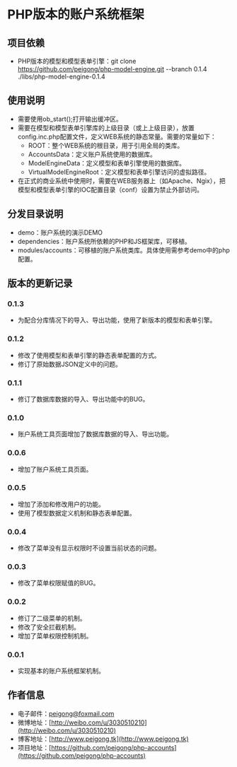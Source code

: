 # PHP版本的账户系统框架 #

## 项目依赖 ##
 * PHP版本的模型和模型表单引擎：git clone https://github.com/peigong/php-model-engine.git --branch 0.1.4 ./libs/php-model-engine-0.1.4

## 使用说明 ##

 * 需要使用ob_start();打开输出缓冲区。
 * 需要在模型和模型表单引擎库的上级目录（或上上级目录），放置config.inc.php配置文件，定义WEB系统的静态常量。需要的常量如下：
 	* ROOT：整个WEB系统的根目录，用于引用全局的类库。
 	* AccountsData：定义账户系统使用的数据库。
 	* ModelEngineData：定义模型和表单引擎使用的数据库。
 	* VirtualModelEngineRoot：定义模型和表单引擎访问的虚拟路径。
 * 在正式的商业系统中使用时，需要在WEB服务器上（如Apache、Ngix），把模型和模型表单引擎的IOC配置目录（conf）设置为禁止外部访问。
 

## 分发目录说明 ##

 * demo：账户系统的演示DEMO
 * dependencies：账户系统所依赖的PHP和JS框架库，可移植。
 * modules/accounts：可移植的账户系统类库。具体使用需参考demo中的php配置。

## 版本的更新记录 ##

### 0.1.3 ###
 * 为配合分库情况下的导入、导出功能，使用了新版本的模型和表单引擎。

### 0.1.2 ###
 * 修改了使用模型和表单引擎的静态表单配置的方式。
 * 修订了原始数据JSON定义中的问题。

### 0.1.1 ###
 * 修订了数据库数据的导入、导出功能中的BUG。

### 0.1.0 ###
 * 账户系统工具页面增加了数据库数据的导入、导出功能。

### 0.0.6 ###
 * 增加了账户系统工具页面。

### 0.0.5 ###
 * 增加了添加和修改用户的功能。
 * 使用了模型数据定义机制和静态表单配置。

### 0.0.4 ###
 * 修改了菜单没有显示权限时不设置当前状态的问题。

### 0.0.3 ###
 * 修改了菜单权限赋值的BUG。

### 0.0.2 ###
 * 修订了二级菜单的机制。
 * 修改了安全拦截机制。
 * 增加了菜单权限控制机制。

### 0.0.1 ###
 * 实现基本的账户系统框架机制。

## 作者信息 ##
 * 电子邮件：peigong@foxmail.com
 * 微博地址：[http://weibo.com/u/3030510210](http://weibo.com/u/3030510210)
 * 博客地址：[http://www.peigong.tk](http://www.peigong.tk)
 * 项目地址：[https://github.com/peigong/php-accounts](https://github.com/peigong/php-accounts)
